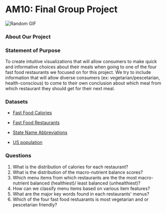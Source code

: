 # AM10: Final Group Project

![Random GIF](https://i.giphy.com/media/jVHc85A90eP5lXQ3q5/giphy.gif)

### About Our Project 

### Statement of Purpose
To create intuitive visualizations that will allow consumers to make quick and informative choices about their meals when going to one of the four fast food restaurants we focused on for this project. We try to include information that will allow diverse consumers (ex: vegetarian/pescetarian, health-conscious) to come to their own conclusion about which meal from which restaurant they should get for their next meal. 

### Datasets

* [Fast Food Calories](https://github.com/rfordatascience/tidytuesday/blob/master/data/2018/2018-09-04/fastfood_calories.csv)

* [Fast Food Restaurants](https://www.kaggle.com/datafiniti/fast-food-restaurants?select=FastFoodRestaurants.csv)

* [State Name Abbreviations](https://github.com/jelic98/lbs_am10_group/blob/main/data/state-abbrevs.csv) 

* [US population](https://github.com/jelic98/lbs_am10_group/blob/main/data/us_pop.csv) 

### Questions

1.  What is the distribution of calories for each restaurant? 
2.  What is the distribution of the macro-nutrient balance scores? 
3.  Which menu items from which restaurants are the the most macro-nutrient balanced (healthiest)/ least balanced (unhealthiest)? 
4.  How can we classify menu items based on various item features? 
5.  What are the major key words found in each restaurants' menus? 
6.  Which of the four fast food restuarants is most vegetarian and or pescetarian friendly? 

